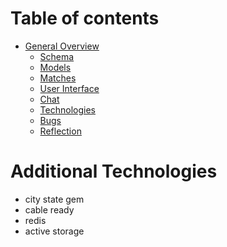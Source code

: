 # Table of contents

* [General Overview](overview.md)
  * [Schema](schema.md)
  * [Models](models.md)
  * [Matches](matches.md)
  * [User Interface](ui.md)
  * [Chat](chat.md)
  * [Technologies](technologies.md)
  * [Bugs](bugs.md)
  * [Reflection](reflection.md)

# Additional Technologies

  * city state gem
  * cable ready
  * redis
  * active storage



